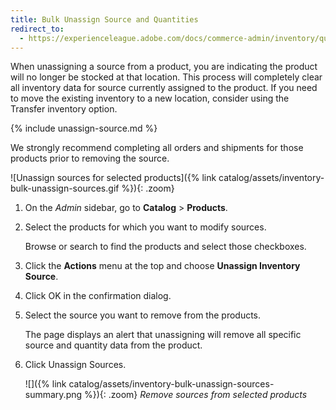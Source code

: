 ```yaml
---
title: Bulk Unassign Source and Quantities
redirect_to:
  - https://experienceleague.adobe.com/docs/commerce-admin/inventory/quantities/bulk-assignment.html
---
```


When unassigning a source from a product, you are indicating the product will no longer be stocked at that location. This process will completely clear all inventory data for source currently assigned to the product. If you need to move the existing inventory to a new location, consider using the Transfer inventory option.

{% include unassign-source.md %}

We strongly recommend completing all orders and shipments for those products prior to removing the source.

![Unassign sources for selected products]({% link catalog/assets/inventory-bulk-unassign-sources.gif %}){: .zoom}

1. On the _Admin_ sidebar, go to **Catalog** > **Products**.

1. Select the products for which you want to modify sources.

   Browse or search to find the products and select those checkboxes.

1. Click the **Actions** menu at the top and choose **Unassign Inventory Source**.

1. Click <span class="btn">OK</span> in the confirmation dialog.

1. Select the source you want to remove from the products.

   The page displays an alert that unassigning will remove all specific source and quantity data from the product.

1. Click <span class="btn">Unassign Sources</span>.

    ![]({% link catalog/assets/inventory-bulk-unassign-sources-summary.png %}){: .zoom}
    _Remove sources from selected products_

